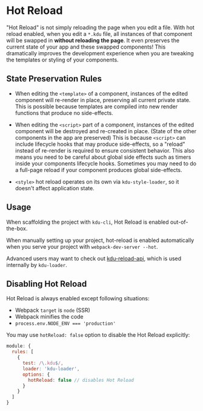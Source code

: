# Hot Reload

"Hot Reload" is not simply reloading the page when you edit a file. With hot reload enabled, when you edit a `*.kdu` file, all instances of that component will be swapped in **without reloading the page**. It even preserves the current state of your app and these swapped components! This dramatically improves the development experience when you are tweaking the templates or styling of your components.

## State Preservation Rules

- When editing the `<template>` of a component, instances of the edited component will re-render in place, preserving all current private state. This is possible because templates are compiled into new render functions that produce no side-effects.

- When editing the `<script>` part of a component, instances of the edited component will be destroyed and re-created in place. (State of the other components in the app are preserved) This is because `<script>` can include lifecycle hooks that may produce side-effects, so a "reload" instead of re-render is required to ensure consistent behavior. This also means you need to be careful about global side effects such as timers inside your components lifecycle hooks. Sometimes you may need to do a full-page reload if your component produces global side-effects.

- `<style>` hot reload operates on its own via `kdu-style-loader`, so it doesn't affect application state.

## Usage

When scaffolding the project with `kdu-cli`, Hot Reload is enabled out-of-the-box.

When manually setting up your project, hot-reload is enabled automatically when you serve your project with `webpack-dev-server --hot`.

Advanced users may want to check out [kdu-reload-api](https://github.com/khanhduy1407/kdu-reload-api), which is used internally by `kdu-loader`.

## Disabling Hot Reload

Hot Reload is always enabled except following situations:

 * Webpack `target` is `node` (SSR)
 * Webpack minifies the code
 * `process.env.NODE_ENV === 'production'`
  
You may use `hotReload: false` option to disable the Hot Reload explicitly:

``` js
module: {
  rules: [
    {
      test: /\.kdu$/,
      loader: 'kdu-loader',
      options: {
        hotReload: false // disables Hot Reload
      }
    }
  ]
}
```